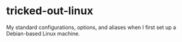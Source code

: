 # tricked-out-linux
My standard configurations, options, and aliases when I first set up a Debian-based Linux machine.
